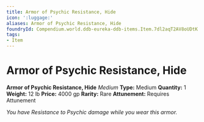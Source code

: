 ```yaml
---
title: Armor of Psychic Resistance, Hide
icon: ':luggage:'
aliases: Armor of Psychic Resistance, Hide
foundryId: Compendium.world.ddb-eureka-ddb-items.Item.7dl2aqT2AV8oUDtK
tags:
- Item
---
```


# Armor of Psychic Resistance, Hide

**Armor of Psychic Resistance, Hide**
_Medium_
**Type:** Medium
**Quantity:** 1
**Weight:** 12 lb
**Price:** 4000 gp
**Rarity:** Rare
**Attunement:** Requires Attunement

*You have Resistance to Psychic damage while you wear this armor.*